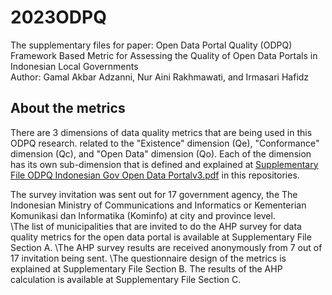 # 2023ODPQ
The supplementary files for paper: Open Data Portal Quality (ODPQ) Framework Based Metric for Assessing the Quality of Open Data Portals in Indonesian Local Governments\
Author: Gamal Akbar Adzanni, Nur Aini Rakhmawati, and Irmasari Hafidz

## About the metrics
There are 3 dimensions of data quality metrics that are being used in this ODPQ research. related to the "Existence" dimension (Qe), "Conformance" dimension (Qc), and "Open Data" dimension (Qo). Each of the dimension has its own sub-dimension that is defined and explained at [Supplementary File ODPQ Indonesian Gov Open Data Portalv3.pdf](https://github.com/irhafidz/2023ODPQ/blob/main/Supplementary%20File%20ODPQ%20Indonesian%20Gov%20Open%20Data%20Portalv3.pdf) in this repositories.

The survey invitation was sent out for 17 government agency, the The Indonesian Ministry of Communications and Informatics or Kementerian Komunikasi dan Informatika (Kominfo) at city and province level. \
\The list of municipalities that are invited to do the AHP survey for data quality metrics for the open data portal is available at Supplementary File Section A. 
\The AHP survey results are received anonymously from 7 out of 17 invitation being sent.
\The questionnaire design of the metrics is explained at Supplementary File Section B. The results of the AHP calculation is available at Supplementary File Section C.
